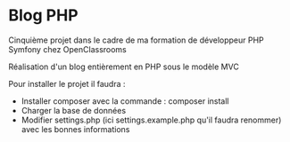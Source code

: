 # Blog PHP

Cinquième projet dans le cadre de ma formation de développeur PHP Symfony chez OpenClassrooms

Réalisation d'un blog entièrement en PHP sous le modèle MVC

Pour installer le projet il faudra :
- Installer composer avec la commande : composer install
- Charger la base de données
- Modifier settings.php (ici settings.example.php qu'il faudra renommer) avec les bonnes informations
